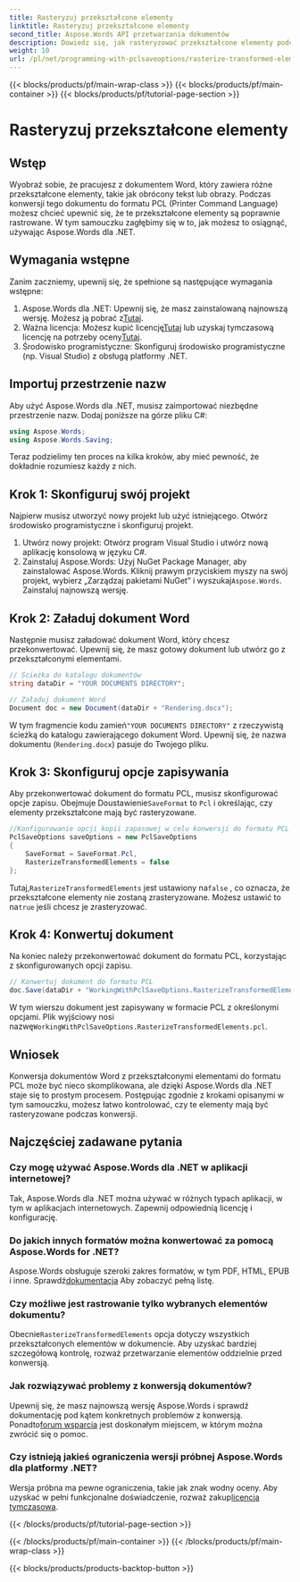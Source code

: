 ```yaml
---
title: Rasteryzuj przekształcone elementy
linktitle: Rasteryzuj przekształcone elementy
second_title: Aspose.Words API przetwarzania dokumentów
description: Dowiedz się, jak rasteryzować przekształcone elementy podczas konwersji dokumentów Word do formatu PCL przy użyciu Aspose.Words dla .NET. Zawiera przewodnik krok po kroku.
weight: 10
url: /pl/net/programming-with-pclsaveoptions/rasterize-transformed-elements/
---
```


{{< blocks/products/pf/main-wrap-class >}}
{{< blocks/products/pf/main-container >}}
{{< blocks/products/pf/tutorial-page-section >}}

# Rasteryzuj przekształcone elementy

## Wstęp

Wyobraź sobie, że pracujesz z dokumentem Word, który zawiera różne przekształcone elementy, takie jak obrócony tekst lub obrazy. Podczas konwersji tego dokumentu do formatu PCL (Printer Command Language) możesz chcieć upewnić się, że te przekształcone elementy są poprawnie rastrowane. W tym samouczku zagłębimy się w to, jak możesz to osiągnąć, używając Aspose.Words dla .NET.

## Wymagania wstępne

Zanim zaczniemy, upewnij się, że spełnione są następujące wymagania wstępne:

1.  Aspose.Words dla .NET: Upewnij się, że masz zainstalowaną najnowszą wersję. Możesz ją pobrać z[Tutaj](https://releases.aspose.com/words/net/).
2.  Ważna licencja: Możesz kupić licencję[Tutaj](https://purchase.aspose.com/buy) lub uzyskaj tymczasową licencję na potrzeby oceny[Tutaj](https://purchase.aspose.com/temporary-license/).
3. Środowisko programistyczne: Skonfiguruj środowisko programistyczne (np. Visual Studio) z obsługą platformy .NET.

## Importuj przestrzenie nazw

Aby użyć Aspose.Words dla .NET, musisz zaimportować niezbędne przestrzenie nazw. Dodaj poniższe na górze pliku C#:

```csharp
using Aspose.Words;
using Aspose.Words.Saving;
```

Teraz podzielimy ten proces na kilka kroków, aby mieć pewność, że dokładnie rozumiesz każdy z nich.

## Krok 1: Skonfiguruj swój projekt

Najpierw musisz utworzyć nowy projekt lub użyć istniejącego. Otwórz środowisko programistyczne i skonfiguruj projekt.

1. Utwórz nowy projekt: Otwórz program Visual Studio i utwórz nową aplikację konsolową w języku C#.
2.  Zainstaluj Aspose.Words: Użyj NuGet Package Manager, aby zainstalować Aspose.Words. Kliknij prawym przyciskiem myszy na swój projekt, wybierz „Zarządzaj pakietami NuGet” i wyszukaj`Aspose.Words`. Zainstaluj najnowszą wersję.

## Krok 2: Załaduj dokument Word

Następnie musisz załadować dokument Word, który chcesz przekonwertować. Upewnij się, że masz gotowy dokument lub utwórz go z przekształconymi elementami.

```csharp
// Ścieżka do katalogu dokumentów
string dataDir = "YOUR DOCUMENTS DIRECTORY";

// Załaduj dokument Word
Document doc = new Document(dataDir + "Rendering.docx");
```

 W tym fragmencie kodu zamień`"YOUR DOCUMENTS DIRECTORY"` z rzeczywistą ścieżką do katalogu zawierającego dokument Word. Upewnij się, że nazwa dokumentu (`Rendering.docx`) pasuje do Twojego pliku.

## Krok 3: Skonfiguruj opcje zapisywania

 Aby przekonwertować dokument do formatu PCL, musisz skonfigurować opcje zapisu. Obejmuje Doustawienie`SaveFormat` to `Pcl` i określając, czy elementy przekształcone mają być rasteryzowane.

```csharp
//Konfigurowanie opcji kopii zapasowej w celu konwersji do formatu PCL
PclSaveOptions saveOptions = new PclSaveOptions
{
    SaveFormat = SaveFormat.Pcl,
    RasterizeTransformedElements = false
};
```

 Tutaj,`RasterizeTransformedElements` jest ustawiony na`false` , co oznacza, że przekształcone elementy nie zostaną zrasteryzowane. Możesz ustawić to na`true` jeśli chcesz je zrasteryzować.

## Krok 4: Konwertuj dokument

Na koniec należy przekonwertować dokument do formatu PCL, korzystając z skonfigurowanych opcji zapisu.

```csharp
// Konwertuj dokument do formatu PCL
doc.Save(dataDir + "WorkingWithPclSaveOptions.RasterizeTransformedElements.pcl", saveOptions);
```

 W tym wierszu dokument jest zapisywany w formacie PCL z określonymi opcjami. Plik wyjściowy nosi nazwę`WorkingWithPclSaveOptions.RasterizeTransformedElements.pcl`.

## Wniosek

Konwersja dokumentów Word z przekształconymi elementami do formatu PCL może być nieco skomplikowana, ale dzięki Aspose.Words dla .NET staje się to prostym procesem. Postępując zgodnie z krokami opisanymi w tym samouczku, możesz łatwo kontrolować, czy te elementy mają być rasteryzowane podczas konwersji.

## Najczęściej zadawane pytania

### Czy mogę używać Aspose.Words dla .NET w aplikacji internetowej?  
Tak, Aspose.Words dla .NET można używać w różnych typach aplikacji, w tym w aplikacjach internetowych. Zapewnij odpowiednią licencję i konfigurację.

### Do jakich innych formatów można konwertować za pomocą Aspose.Words for .NET?  
Aspose.Words obsługuje szeroki zakres formatów, w tym PDF, HTML, EPUB i inne. Sprawdź[dokumentacja](https://reference.aspose.com/words/net/) Aby zobaczyć pełną listę.

### Czy możliwe jest rastrowanie tylko wybranych elementów dokumentu?  
 Obecnie`RasterizeTransformedElements` opcja dotyczy wszystkich przekształconych elementów w dokumencie. Aby uzyskać bardziej szczegółową kontrolę, rozważ przetwarzanie elementów oddzielnie przed konwersją.

### Jak rozwiązywać problemy z konwersją dokumentów?  
 Upewnij się, że masz najnowszą wersję Aspose.Words i sprawdź dokumentację pod kątem konkretnych problemów z konwersją. Ponadto[forum wsparcia](https://forum.aspose.com/c/words/8) jest doskonałym miejscem, w którym można zwrócić się o pomoc.

### Czy istnieją jakieś ograniczenia wersji próbnej Aspose.Words dla platformy .NET?  
 Wersja próbna ma pewne ograniczenia, takie jak znak wodny oceny. Aby uzyskać w pełni funkcjonalne doświadczenie, rozważ zakup[licencja tymczasowa](https://purchase.aspose.com/temporary-license/).

{{< /blocks/products/pf/tutorial-page-section >}}

{{< /blocks/products/pf/main-container >}}
{{< /blocks/products/pf/main-wrap-class >}}

{{< blocks/products/products-backtop-button >}}

